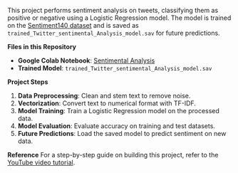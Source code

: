 This project performs sentiment analysis on tweets, classifying them as positive or negative using a Logistic Regression model. The model is trained on the [Sentiment140 dataset](https://www.kaggle.com/datasets/kazanova/sentiment140) and is saved as `trained_Twitter_sentimental_Analysis_model.sav` for future predictions.

**Files in this Repository**
- **Google Colab Notebook**: [Sentimental Analysis](https://colab.research.google.com/drive/1_6aWJLwNe_t3j1IMOrwgaPPsCVwTZZlq?usp=sharing)
- **Trained Model**: `trained_Twitter_sentimental_Analysis_model.sav`

**Project Steps**
1. **Data Preprocessing**: Clean and stem text to remove noise.
2. **Vectorization**: Convert text to numerical format with TF-IDF.
3. **Model Training**: Train a Logistic Regression model on the processed data.
4. **Model Evaluation**: Evaluate accuracy on training and test datasets.
5. **Future Predictions**: Load the saved model to predict sentiment on new data.

**Reference**
For a step-by-step guide on building this project, refer to the [YouTube video tutorial](https://youtu.be/4YGkfAd2iXM?si=D7j8q6oxWvTqJFgn).
